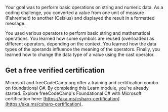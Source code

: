 Your goal was to perform basic operations on string and numeric data. As a coding challenge, you converted a value from one unit of measure (Fahrenheit) to another (Celsius) and displayed the result in a formatted message.

You used various operators to perform basic string and mathematical operations. You learned how some symbols are reused (overloaded) as different operators, depending on the context. You learned how the data types of the operands influence the meaning of the operators. Finally, you learned how to change the data type of a value using the cast operator.

## Get a free verified certification
 
Microsoft and freeCodeCamp.org offer a training and certification combo on foundational C#. By completing this Learn module, you're already started. Explore freeCodeCamp's Foundational C# with Microsoft certification here: [https://aka.ms/csharp-certification](https://aka.ms/csharp-certification).